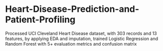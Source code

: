 # Heart-Disease-Prediction-and-Patient-Profiling
Processed UCI Cleveland Heart Disease dataset, with 303 records and 13 features, by applying EDA and imputation, trained Logistic Regression and Random Forest with 5+ evaluation metrics and confusion matrix
